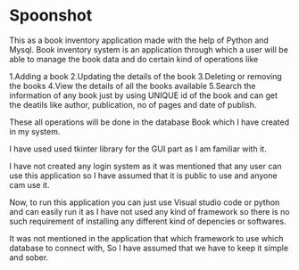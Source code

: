 # Spoonshot
This as a book inventory application made with the help of Python and Mysql.
Book inventory system is an application through which a user will be able to manage the book data and do certain kind of operations 
like 

1.Adding a book
2.Updating the details of the book
3.Deleting or removing the books
4.View the details of all the books available
5.Search the information of any book just by using UNIQUE id of the book and can get the deatils like author, publication, no of pages and date of publish.

These all operations will be done in the database Book which I have created in my system.

I have used used tkinter library for the GUI part as I am familiar with it.

I have not created any login system as it was mentioned that any user can use this application so I have assumed that it is public to use and anyone cam use it.

Now, to run this application you can just use Visual studio code or python and can easily run it as I have not used any kind of framework so there is no such requirement of installing
any different kind of depencies or softwares.

It was not mentioned in the application that which framework to use which database to connect with, So I have assumed that we have to keep it simple and sober. 



